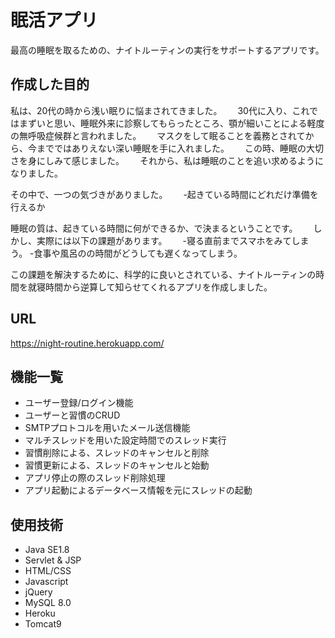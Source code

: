 # 眠活アプリ

最高の睡眠を取るための、ナイトルーティンの実行をサポートするアプリです。




## 作成した目的

私は、20代の時から浅い眠りに悩まされてきました。　　
30代に入り、これではまずいと思い、睡眠外来に診察してもらったところ、顎が細いことによる軽度の無呼吸症候群と言われました。　　
マスクをして眠ることを義務とされてから、今までではありえない深い睡眠を手に入れました。　　
この時、睡眠の大切さを身にしみて感じました。　　
それから、私は睡眠のことを追い求めるようになりました。　　


その中で、一つの気づきがありました。　　
-起きている時間にどれだけ準備を行えるか　　


睡眠の質は、起きている時間に何ができるか、で決まるということです。　　
しかし、実際には以下の課題があります。　　
-寝る直前までスマホをみてしまう。
-食事や風呂のの時間がどうしても遅くなってしまう。

この課題を解決するために、科学的に良いとされている、ナイトルーティンの時間を就寝時間から逆算して知らせてくれるアプリを作成しました。　　




## URL
https://night-routine.herokuapp.com/





## 機能一覧
- ユーザー登録/ログイン機能
- ユーザーと習慣のCRUD
- SMTPプロトコルを用いたメール送信機能
- マルチスレッドを用いた設定時間でのスレッド実行
- 習慣削除による、スレッドのキャンセルと削除
- 習慣更新による、スレッドのキャンセルと始動
- アプリ停止の際のスレッド削除処理
- アプリ起動によるデータベース情報を元にスレッドの起動






## 使用技術
- Java SE1.8
- Servlet & JSP
- HTML/CSS
- Javascript
- jQuery
- MySQL 8.0
- Heroku
- Tomcat9
